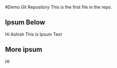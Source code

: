#Demo Git Repository
This is the first file in the repo.

## Ipsum Below

Hi Ashish This is Ipsum Text

## More ipsum

HI
